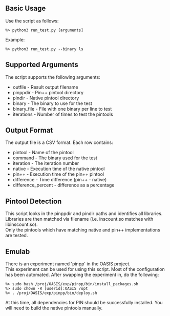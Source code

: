 Basic Usage
-----------

Use the script as follows:

    %> python3 run_test.py [arguments]
    
Example:    

    %> python3 run_test.py --binary ls

Supported Arguments
--------------------

The script supports the following arguments:

* outfile - Result output filename
* pinppdir - Pin++ pintool directory
* pindir - Native pintool directory
* binary - The binary to use for the test
* binary\_file - File with one binary per line to test
* iterations - Number of times to test the pintools

Output Format
-------------

The output file is a CSV format.  Each row contains:

* pintool - Name of the pintool
* command - The binary used for the test
* iteration - The iteration number
* native - Execution time of the native pintool
* pin++ - Execution time of the pin++ pintool
* difference - Time difference (pin++ - native)
* difference\_percent - difference as a percentage

Pintool Detection
-----------------

This script looks in the pinppdir and pindir paths and 
identifies all libraries.  Libraries are then matched via 
filename (i.e. inscount.so matches with libinscount.so).  
Only the pintools which have matching native and pin++ 
implementations are tested.

Emulab
------

There is an experiment named 'pinpp' in the OASIS project.  
This experiment can be used for using this script. Most 
of the configuration has been automated.  After swapping 
the experiment in, do the following:

    %> sudo bash /proj/OASIS/exp/pinpp/bin/install_packages.sh
    %> sudo chown -R [userid]:OASIS /opt
    %> . /proj/OASIS/exp/pinpp/bin/deploy.sh

At this time, all dependencies for PIN should be successfully 
installed.  You will need to build the native pintools manually.
